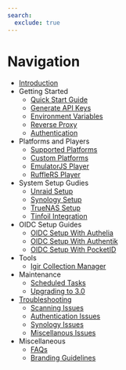 ```yaml
---
search:
  exclude: true
---
```

# Navigation

* [Introduction](index.md)
* Getting Started
    * [Quick Start Guide](getting-started/quick-start-guide.md)
    * [Generate API Keys](getting-started/generate-api-keys.md)
    * [Environment Variables](getting-started/environment-variables.md)
    * [Reverse Proxy](getting-started/reverse-proxy.md)
    * [Authentication](getting-started/authentication.md)
* Platforms and Players
    * [Supported Platforms](platforms-and-players/supported-platforms.md)
    * [Custom Platforms](platforms-and-players/custom-platforms.md)
    * [EmulatorJS Player](platforms-and-players/emulatorjs.md)
    * [RuffleRS Player](platforms-and-players/rufflers.md)
* System Setup Gudies
    * [Unraid Setup](system-setup/unraid.md)
    * [Synology Setup](system-setup/synology.md)
    * [TrueNAS Setup](system-setup/truenas.md)
    * [Tinfoil Integration](system-setup/tinfoil.md)
* OIDC Setup Guides
    * [OIDC Setup With Authelia](oidc-setup/authelia.md)
    * [OIDC Setup With Authentik](oidc-setup/authentik.md)
    * [OIDC Setup With PocketID](oidc-setup/pocketid.md)
* Tools
    * [Igir Collection Manager](tools/igir.md)
* Maintenance
    * [Scheduled Tasks](maintenance/scheduled-tasks.md)
    * [Upgrading to 3.0](maintenance/upgrading-to-3.0.md)
* [Troubleshooting](troubleshooting/index.md)
    * [Scanning Issues](troubleshooting/scanning.md)
    * [Authentication Issues](troubleshooting/authentication.md)
    * [Synology Issues](troubleshooting/synology.md)
    * [Miscellanous Issues](troubleshooting/miscellaneous-troubleshooting.md)
* Miscellaneous
    * [FAQs](miscellaneous/faqs.md)
    * [Branding Guidelines](miscellaneous/brand-guidelines.md)
